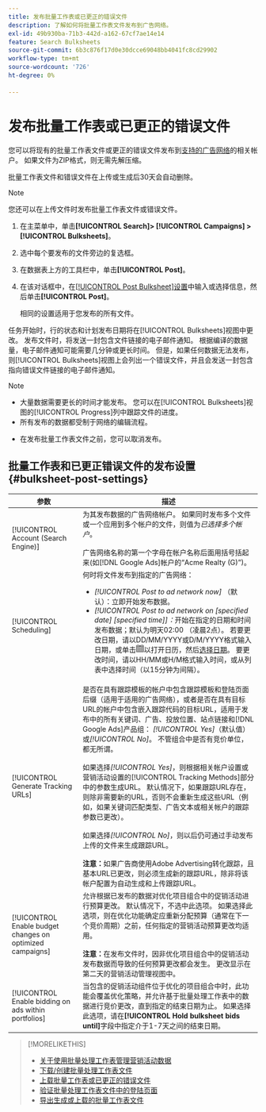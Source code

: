 ```yaml
---
title: 发布批量工作表或已更正的错误文件
description: 了解如何将批量工作表文件发布到广告网络。
exl-id: 49b930ba-71b3-442d-a162-67cf7ae14e14
feature: Search Bulksheets
source-git-commit: 6b3c876f17d0e30dcce69048bb4041fc8cd29902
workflow-type: tm+mt
source-wordcount: '726'
ht-degree: 0%

---
```


# 发布批量工作表或已更正的错误文件

您可以将现有的批量工作表文件或更正的错误文件发布到[支持的广告网络](bulksheet-about.md#bulksheet-functionality-by-network)的相关帐户。 如果文件为ZIP格式，则无需先解压缩。

批量工作表文件和错误文件在上传或生成后30天会自动删除。

>[!NOTE]
>您还可以在上传文件时发布批量工作表文件或错误文件。

1. 在主菜单中，单击&#x200B;**[!UICONTROL Search]> [!UICONTROL Campaigns] >[!UICONTROL Bulksheets]**。

1. 选中每个要发布的文件旁边的复选框。

1. 在数据表上方的工具栏中，单击&#x200B;**[!UICONTROL Post]**。

1. 在该对话框中，在[[!UICONTROL Post Bulksheet]设置](#bulksheet-post-settings)中输入或选择信息，然后单击&#x200B;**[!UICONTROL Post]**。

   相同的设置适用于您发布的所有文件。

任务开始时，行的状态和计划发布日期将在[!UICONTROL Bulksheets]视图中更改。 发布文件时，将发送一封包含文件链接的电子邮件通知。 根据编译的数据量，电子邮件通知可能需要几分钟或更长时间。 但是，如果任何数据无法发布，则[!UICONTROL Bulksheets]视图上会列出一个错误文件，并且会发送一封包含指向错误文件链接的电子邮件通知。

>[!NOTE]
>
>* 大量数据需要更长的时间才能发布。 您可以在[!UICONTROL Bulksheets]视图的[!UICONTROL Progress]列中跟踪文件的进度。
>* 所有发布的数据都受制于网络的编辑流程。
* 在发布批量工作表文件之前，您可以取消发布。

## 批量工作表和已更正错误文件的发布设置 {#bulksheet-post-settings}

| 参数 | 描述 |
|----|----|
| [!UICONTROL Account (Search Engine)] | 为其发布数据的广告网络帐户。 如果同时发布多个文件或一个应用到多个帐户的文件，则值为<i>已选择多个帐户</i>。<br><br>广告网络名称的第一个字母在帐户名称后面用括号括起来(如[!DNL Google Ads]帐户的“Acme Realty (G)”)。 |
| [!UICONTROL Scheduling] | 何时将文件发布到指定的广告网络：<ul><li><i>[!UICONTROL Post to ad network now]</i> （默认）：立即开始发布数据。</li><li><i>[!UICONTROL Post to ad network on \[specified date\] \[specified time\]]：</i>开始在指定的日期和时间发布数据；默认为明天02:00 （凌晨2点）。 若要更改日期，请以DD/MM/YYYY或D/M/YYYY格式输入日期，或单击![日历](/help/search-social-commerce/assets/calendar.png "日历")以打开日历，然后[选择日期](/help/search-social-commerce/common-tasks/navigation-editing-selection/calendar.md)。 要更改时间，请以HH/MM或H/M格式输入时间，或从列表中选择时间（以15分钟为间隔）。</li></ul> |
| [!UICONTROL Generate Tracking URLs] | 是否在具有跟踪模板的帐户中包含跟踪模板和登陆页面后缀（适用于适用的广告网络），或者是否在具有目标URL的帐户中包含嵌入跟踪代码的目标URL，适用于发布中的所有关键词、广告、投放位置、站点链接和[!DNL Google Ads]产品组： <i>[!UICONTROL Yes]</i>（默认值）或<i>[!UICONTROL No]</i>。 不管组合中是否有竞价单位，都无所谓。<br><br>如果选择<i>[!UICONTROL Yes]</i>，则根据相关帐户设置或营销活动设置的[!UICONTROL Tracking Methods]部分中的参数生成URL。 默认情况下，如果跟踪URL存在，则除非需要新的URL，否则不会重新生成这些URL（例如，如果关键词匹配类型、广告文本或相关帐户的跟踪参数已更改）。<br><br>如果选择<i>[!UICONTROL No]</i>，则以后仍可通过手动发布上传的文件来生成跟踪URL。<br><br><b>注意：</b>如果广告商使用Adobe Advertising转化跟踪，且基本URL已更改，则必须生成新的跟踪URL，除非将该帐户配置为自动生成和上传跟踪URL。 |
| [!UICONTROL Enable budget changes on optimized campaigns] | 允许根据已发布的数据对优化项目组合中的促销活动进行预算更改。 默认情况下，不选中此选项。 如果选择此选项，则在优化功能确定应重新分配预算（通常在下一个竞价周期）之前，任何指定的营销活动预算更改均适用。<br><br><b>注意：</b>在发布文件时，因非优化项目组合中的促销活动发布数据而导致的任何预算更改都会发生。 更改显示在第二天的营销活动管理视图中。 |
| [!UICONTROL Enable bidding on ads within portfolios] | 当包含的促销活动组件位于优化的项目组合中时，此功能会覆盖优化策略，并允许基于批量处理工作表中的数据进行竞价更改，直到指定的结束日期为止。 如果选择此选项，请在&#x200B;**[!UICONTROL Hold bulksheet bids until]**&#x200B;字段中指定介于1-7天之间的结束日期。 |

>[!MORELIKETHIS]
>
>* [关于使用批量处理工作表管理营销活动数据](bulksheet-about.md)
>* [下载/创建批量处理工作表文件](bulksheet-download.md)
>* [上载批量工作表或已更正的错误文件](bulksheet-upload.md)
>* [验证批量处理工作表文件中的登陆页面](bulksheet-validate-landing-pages.md)
>* [导出生成或上载的批量工作表文件](bulksheet-export.md)
